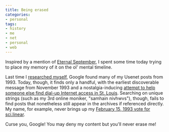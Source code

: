 ```yaml
---
title: Being erased
categories:
- personal
tags:
- history
- me
- net
- personal
- web
---
```


Inspired by a mention of [Eternal September][1], I spent some time today trying to place my memory of it on the ol' mental timeline.

Last time I [researched myself][2], Google found many of my Usenet posts from 1993.  Today, though, it finds only a handful, with the earliest discoverable message from November 1993 and a nostalgia-inducing [attempt to help someone else find dial-up Internet access in St. Louis][3].  Searching on unique strings (such as my 3rd online moniker, "samhain nivhwvs"), though, fails to find posts that nonetheless still appear in the archives if referenced directly.  My name, for example, never brings up my [February 15, 1993 vote for sci.linear][4].

Curse you, Google!  You may deny my content but you'll never erase me!

   [1]: http://catb.org/esr/jargon/html/S/September-that-never-ended.html
   [2]: https://hans.gerwitz.com/2003/07/25/vintage-hans.html
   [3]: http://groups.google.com/group/alt.bbs.internet/browse_thread/thread/844833c5539f35b4/ce2e9197a8b33850?rnum=528#ce2e9197a8b33850
   [4]: http://groups.google.com/group/news.announce.newgroups/msg/f033b05626e5c28d
